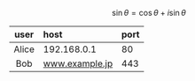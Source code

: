<!--
    sin(α+β)=sin(α)cos(β)+cos(α)sin(β)をマークダウンで表示
-->

$$ \sin\theta = \cos\theta + i\sin\theta $$

<!--
    次のような表を作成

    |user|host|port|
    --------
    |Alice|192.168.0.1|80|
    |Bob|www.example.jp|443|
-->
|  user  |  host           |  port |
|  :-:  | :-            |  - |
|  Alice |  192.168.0.1    |   80  |
|  Bob   |  www.example.jp |  443 |
